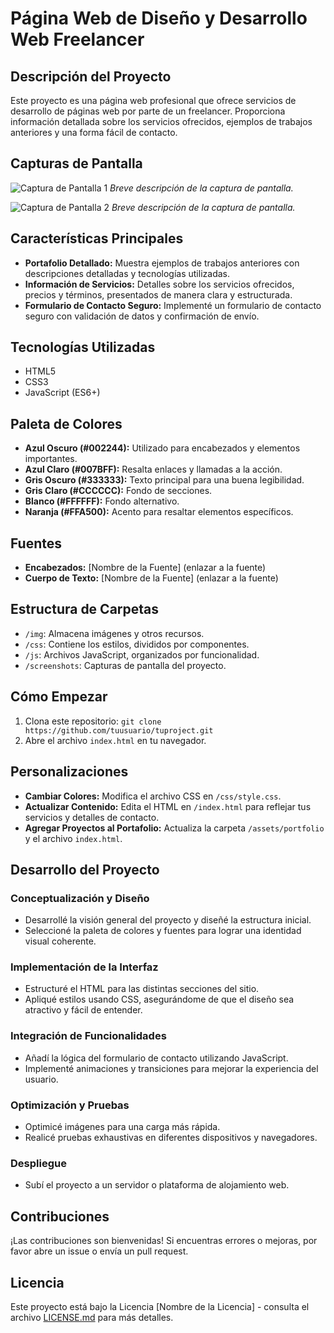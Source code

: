 # Página Web de Diseño y Desarrollo Web Freelancer

## Descripción del Proyecto

Este proyecto es una página web profesional que ofrece servicios de desarrollo de páginas web por parte de un freelancer. Proporciona información detallada sobre los servicios ofrecidos, ejemplos de trabajos anteriores y una forma fácil de contacto.

## Capturas de Pantalla

![Captura de Pantalla 1](/screenshots/screenshot1.png)
_Breve descripción de la captura de pantalla._

![Captura de Pantalla 2](/screenshots/screenshot2.png)
_Breve descripción de la captura de pantalla._

## Características Principales

- **Portafolio Detallado:** Muestra ejemplos de trabajos anteriores con descripciones detalladas y tecnologías utilizadas.
- **Información de Servicios:** Detalles sobre los servicios ofrecidos, precios y términos, presentados de manera clara y estructurada.
- **Formulario de Contacto Seguro:** Implementé un formulario de contacto seguro con validación de datos y confirmación de envío.

## Tecnologías Utilizadas

- HTML5
- CSS3
- JavaScript (ES6+)

## Paleta de Colores

- **Azul Oscuro (#002244):** Utilizado para encabezados y elementos importantes.
- **Azul Claro (#007BFF):** Resalta enlaces y llamadas a la acción.
- **Gris Oscuro (#333333):** Texto principal para una buena legibilidad.
- **Gris Claro (#CCCCCC):** Fondo de secciones.
- **Blanco (#FFFFFF):** Fondo alternativo.
- **Naranja (#FFA500):** Acento para resaltar elementos específicos.

## Fuentes

- **Encabezados:** [Nombre de la Fuente] (enlazar a la fuente)
- **Cuerpo de Texto:** [Nombre de la Fuente] (enlazar a la fuente)

## Estructura de Carpetas

- `/img`: Almacena imágenes y otros recursos.
- `/css`: Contiene los estilos, divididos por componentes.
- `/js`: Archivos JavaScript, organizados por funcionalidad.
- `/screenshots`: Capturas de pantalla del proyecto.

## Cómo Empezar

1. Clona este repositorio: `git clone https://github.com/tuusuario/tuproject.git`
2. Abre el archivo `index.html` en tu navegador.

## Personalizaciones

- **Cambiar Colores:** Modifica el archivo CSS en `/css/style.css`.
- **Actualizar Contenido:** Edita el HTML en `/index.html` para reflejar tus servicios y detalles de contacto.
- **Agregar Proyectos al Portafolio:** Actualiza la carpeta `/assets/portfolio` y el archivo `index.html`.

## Desarrollo del Proyecto

### Conceptualización y Diseño

- Desarrollé la visión general del proyecto y diseñé la estructura inicial.
- Seleccioné la paleta de colores y fuentes para lograr una identidad visual coherente.

### Implementación de la Interfaz

- Estructuré el HTML para las distintas secciones del sitio.
- Apliqué estilos usando CSS, asegurándome de que el diseño sea atractivo y fácil de entender.

### Integración de Funcionalidades

- Añadí la lógica del formulario de contacto utilizando JavaScript.
- Implementé animaciones y transiciones para mejorar la experiencia del usuario.

### Optimización y Pruebas

- Optimicé imágenes para una carga más rápida.
- Realicé pruebas exhaustivas en diferentes dispositivos y navegadores.

### Despliegue

- Subí el proyecto a un servidor o plataforma de alojamiento web.

## Contribuciones

¡Las contribuciones son bienvenidas! Si encuentras errores o mejoras, por favor abre un issue o envía un pull request.

## Licencia

Este proyecto está bajo la Licencia [Nombre de la Licencia] - consulta el archivo [LICENSE.md](LICENSE.md) para más detalles.
